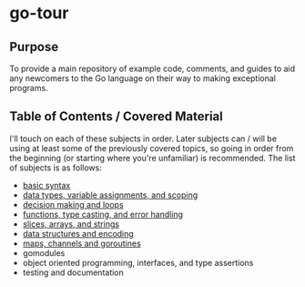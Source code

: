 # go-tour

## Purpose

To provide a main repository of example code, comments, and guides to aid any 
newcomers to the Go language on their way to making exceptional programs. 

## Table of Contents / Covered Material

I'll touch on each of these subjects in order. Later subjects can / will be using 
at least some of the previously covered topics, so going in order from the beginning
(or starting where you're unfamiliar) is recommended. The list of subjects is as
follows:

* [basic syntax](syntax/)
* [data types, variable assignments, and scoping](types-assignments-scoping/)
* [decision making and loops](decisions-loops/)
* [functions, type casting, and error handling](functions-casting-errors/)
* [slices, arrays, and strings](slices-arrays-strings/)
* [data structures and encoding](structures-encoding/)
* [maps, channels and goroutines](maps-channels-goroutines/)
* gomodules
* object oriented programming, interfaces, and type assertions
* testing and documentation
